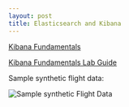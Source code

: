 ```yaml
---
layout: post
title: Elasticsearch and Kibana
---
```


[Kibana Fundamentals](https://learn.elastic.co/)

[Kibana Fundamentals Lab Guide](https://www.elastic.co/pdf/kibana-fundamentals-additional-resources.pdf)

Sample synthetic flight data:

![Sample synthetic Flight Data](/images/Elastic/SampleFlightData.png)


